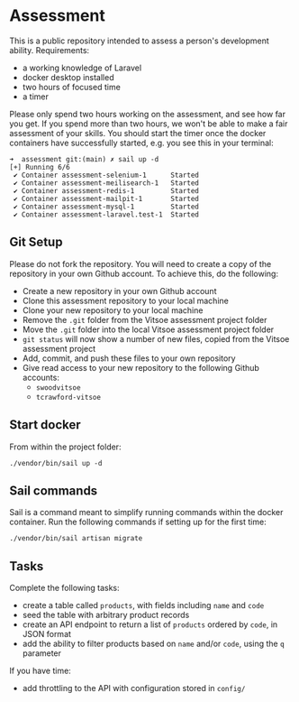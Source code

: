 # Assessment

This is a public repository intended to assess a person's development ability.
Requirements:
* a working knowledge of Laravel
* docker desktop installed
* two hours of focused time
* a timer

Please only spend two hours working on the assessment, and see how
far you get.
If you spend more than two hours, we won't be able to make a fair assessment
of your skills.
You should start the timer once the docker containers have successfully started, e.g. you see this in your terminal:

```
➜  assessment git:(main) ✗ sail up -d
[+] Running 6/6
 ✔ Container assessment-selenium-1      Started                                                  
 ✔ Container assessment-meilisearch-1   Started
 ✔ Container assessment-redis-1         Started                                                  
 ✔ Container assessment-mailpit-1       Started                                                  
 ✔ Container assessment-mysql-1         Started                                                  
 ✔ Container assessment-laravel.test-1  Started                                                 
```

## Git Setup

Please do not fork the repository. You will need to create a copy of the repository in your own
Github account. To achieve this, do the following:

* Create a new repository in your own Github account
* Clone this assessment repository to your local machine
* Clone your new repository to your local machine
* Remove the `.git` folder from the Vitsoe assessment project folder
* Move the `.git` folder into the local Vitsoe assessment project folder
* `git status` will now show a number of new files, copied from the Vitsoe assessment project
* Add, commit, and push these files to your own repository
* Give read access to your new repository to the following Github accounts:
  * `swoodvitsoe`
  * `tcrawford-vitsoe`

## Start docker

From within the project folder:
```
./vendor/bin/sail up -d
```

## Sail commands

Sail is a command meant to simplify running commands within the docker container.
Run the following commands if setting up for the first time:

```
./vendor/bin/sail artisan migrate
```

## Tasks

Complete the following tasks:

* create a table called `products`, with fields including `name` and `code`
* seed the table with arbitrary product records
* create an API endpoint to return a list of `products` ordered by `code`, in JSON format
* add the ability to filter products based on `name` and/or `code`, using the `q` parameter

If you have time:
* add throttling to the API with configuration stored in `config/`
